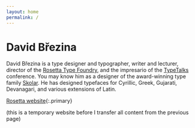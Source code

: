 ```yaml
---
layout: home
permalink: /
---
```


# David Březina

David Březina is a type designer and typographer, writer and lecturer, director of the [Rosetta Type Foundry](http://rosettatype.com), and the impresario of the [TypeTalks](http://typetalks.org) conference. You may know him as a designer of the award-winning type family [Skolar](http://rosettatype.com/Skolar). He has designed typefaces for Cyrillic, Greek, Gujarati, Devanagari, and various extensions of Latin.

[Rosetta website](http://rosettatype.com){:.primary}

(this is a temporary website before I transfer all content from the previous page)